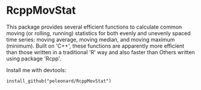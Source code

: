 # RcppMovStat

This package provides several efficient functions to 
    calculate common moving (or rolling, running) statistics for both evenly and unevenly spaced time 
    series: moving average, moving median, and moving maximum (minimum). Built on 'C++', these 
    functions are apparently more efficient than those written in a traditional 'R' way and also faster
    than Others written using package 'Rcpp'. 
    
Install me with devtools:

    install_github("peleonard/RcppMovStat")
